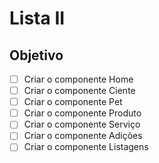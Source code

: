 # Lista II

## Objetivo
- [ ] Criar o componente Home
- [ ] Criar o componente Ciente
- [ ] Criar o componente Pet
- [ ] Criar o componente Produto
- [ ] Criar o componente Serviço
- [ ] Criar o componente Adições
- [ ] Criar o componente Listagens

